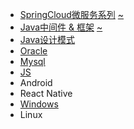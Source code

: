 * [SpringCloud微服务系列][cloudHtml]       [~][cloudMd]
* [Java中间件 & 框架][javaHtml]            [~][javaMd]
* [Java设计模式][mode]           
* [Oracle][oracle]
* [Mysql][mysql]
* [JS][js]
* Android
* React Native
* [Windows][win]
* Linux

[cloudHtml]: https://fgq233.github.io/html/blog?key=cloud
[cloudMd]: https://fgq233.github.io/md/index/cloud
[javaHtml]: https://fgq233.github.io/html/blog?key=java
[javaMd]: https://fgq233.github.io/md/index/java
[js]: https://fgq233.github.io/md/index/js
[oracle]: https://fgq233.github.io/md/index/oracle
[mysql]: https://fgq233.github.io/md/index/mysql
[win]: https://fgq233.github.io/md/index/win
[mode]: https://fgq233.github.io/md/index/mode
